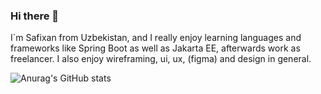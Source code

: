 ### Hi there 👋

I`m Safixan from Uzbekistan, and I really enjoy learning languages and frameworks like Spring Boot as well as Jakarta EE, afterwards work as freelancer.
I also enjoy wireframing, ui, ux, (figma) and design in general.

![Anurag's GitHub stats](https://github-readme-stats.vercel.app/api?username=safixans&theme=dark&show_icons=true)
<!--
**Safixans/safixans** is a ✨ _special_ ✨ repository because its `README.md` (this file) appears on your GitHub profile.

Here are some ideas to get you started:

- 🔭 I’m currently working on ...
- 🌱 I’m currently learning ...
- 👯 I’m looking to collaborate on ...
- 🤔 I’m looking for help with ...
- 💬 Ask me about ...
- 📫 How to reach me: ...
- 😄 Pronouns: ...
- ⚡ Fun fact: ...
-->
